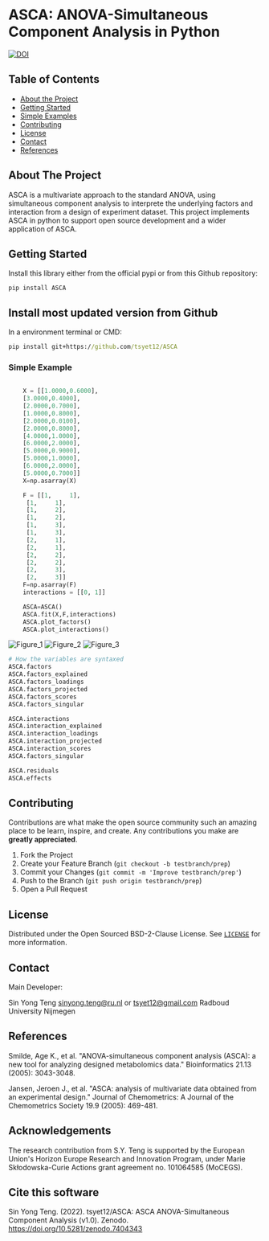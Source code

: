 # ASCA: ANOVA-Simultaneous Component Analysis in Python
[![DOI](https://zenodo.org/badge/569291256.svg)](https://zenodo.org/badge/latestdoi/569291256)


<!-- TABLE OF CONTENTS -->
## Table of Contents

* [About the Project](#about-the-project)
* [Getting Started](#getting-started)
* [Simple Examples](#simple-examples)
* [Contributing](#contributing)
* [License](#license)
* [Contact](#contact)
* [References](#references)


<!-- ABOUT THE PROJECT -->
## About The Project
ASCA is a multivariate approach to the standard ANOVA, using simultaneous component analysis to interprete the underlying factors and interaction from a design of experiment dataset. This project implements ASCA in python to support open source development and a wider application of ASCA.


<!-- GETTING STARTED -->
## Getting Started

Install this library either from the official pypi or from this Github repository:
```
pip install ASCA
```

## Install most updated version from Github

In a environment terminal or CMD:
```bat
pip install git+https://github.com/tsyet12/ASCA
```




### Simple Example
```python

    X = [[1.0000,0.6000], 
    [3.0000,0.4000],
    [2.0000,0.7000],
    [1.0000,0.8000],
    [2.0000,0.0100],
    [2.0000,0.8000],
    [4.0000,1.0000],
    [6.0000,2.0000],
    [5.0000,0.9000],
    [5.0000,1.0000],
    [6.0000,2.0000],
    [5.0000,0.7000]]
    X=np.asarray(X)

    F = [[1,     1],
     [1,     1],
     [1,     2],
     [1,     2],
     [1,     3],
     [1,     3],
     [2,     1],
     [2,     1],
     [2,     2],
     [2,     2],
     [2,     3],
     [2,     3]]
    F=np.asarray(F)
    interactions = [[0, 1]]

    ASCA=ASCA()
    ASCA.fit(X,F,interactions)
    ASCA.plot_factors()
    ASCA.plot_interactions()

```


![Figure_1](https://user-images.githubusercontent.com/19692103/205870275-df745bee-125d-4fa4-8e2a-00fa96ce9e2c.png)
![Figure_2](https://user-images.githubusercontent.com/19692103/205870291-960146ac-02f6-4852-b3d5-71c666550259.png)
![Figure_3](https://user-images.githubusercontent.com/19692103/205872428-245e778e-c805-4dfc-b5d4-0af7c890c9f2.png)


```python
# How the variables are syntaxed
ASCA.factors
ASCA.factors_explained
ASCA.factors_loadings
ASCA.factors_projected
ASCA.factors_scores
ASCA.factors_singular

ASCA.interactions
ASCA.interaction_explained
ASCA.interaction_loadings
ASCA.interaction_projected
ASCA.interaction_scores
ASCA.factors_singular

ASCA.residuals
ASCA.effects

```


<!-- CONTRIBUTING -->
## Contributing

Contributions are what make the open source community such an amazing place to be learn, inspire, and create. Any contributions you make are **greatly appreciated**.

1. Fork the Project
2. Create your Feature Branch (`git checkout -b testbranch/prep`)
3. Commit your Changes (`git commit -m 'Improve testbranch/prep'`)
4. Push to the Branch (`git push origin testbranch/prep`)
5. Open a Pull Request


<!-- LICENSE -->
## License

Distributed under the Open Sourced BSD-2-Clause License. See [`LICENSE`](https://github.com/tsyet12/ASCA/blob/master/LICENSE) for more information.


<!-- CONTACT -->
## Contact
Main Developer:

Sin Yong Teng sinyong.teng@ru.nl or tsyet12@gmail.com
Radboud University Nijmegen

<!-- References -->
## References
Smilde, Age K., et al. "ANOVA-simultaneous component analysis (ASCA): a new tool for analyzing designed metabolomics data." Bioinformatics 21.13 (2005): 3043-3048.

Jansen, Jeroen J., et al. "ASCA: analysis of multivariate data obtained from an experimental design." Journal of Chemometrics: A Journal of the Chemometrics Society 19.9 (2005): 469-481.


## Acknowledgements
The research contribution from S.Y. Teng is supported by the European Union's Horizon Europe Research and Innovation Program, under Marie Skłodowska-Curie Actions grant agreement no. 101064585 (MoCEGS).

## Cite this software
Sin Yong Teng. (2022). tsyet12/ASCA: ASCA ANOVA-Simultaneous Component Analysis (v1.0). Zenodo. https://doi.org/10.5281/zenodo.7404343
